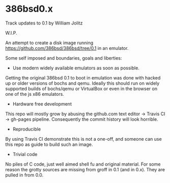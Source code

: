 # 386bsd0.x
Track updates to 0.1 by William Jolitz

W.I.P.

An attempt to create a disk image running https://github.com/386bsd/386bsd/tree/0.1 in an emulator.

Some self imposed and boundaries, goals and liberties:

- Use modern widely available emulators as soon as possible.

Getting the original 386bsd 0.1 to boot in emulation was done with hacked up or older versions of bochs and qemu. Ideally this should run on widely supported builds of bochs/qemu or VirtualBox or even in the browser on one of the js x86 emulators.

- Hardware free development

This repo will mostly grow by abusing the github.com text editor -> Travis CI -> gh-pages pipeline. Consequently the commit history will look horrible.

- Reproducible

By using Travis CI demonstrate this is not a one-off, and someone can use this repo as guide to build such an image.

- Trivial code

No piles of C code, just well aimed shell fu and original material. For some reason the grotty sources are missing from groff in 0.1 (and in 0.x). They are pulled in from 0.0.
